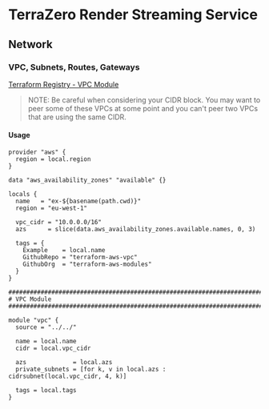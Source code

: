 # TerraZero Render Streaming Service

## Network

### VPC, Subnets, Routes, Gateways

[Terraform Registry - VPC Module](https://registry.terraform.io/modules/terraform-aws-modules/vpc/aws/latest)

> NOTE: Be careful when considering your CIDR block. You may want to peer some of these VPCs at some point and you can't peer two VPCs that are using the same CIDR.

#### Usage
```hcl
provider "aws" {
  region = local.region
}

data "aws_availability_zones" "available" {}

locals {
  name   = "ex-${basename(path.cwd)}"
  region = "eu-west-1"

  vpc_cidr = "10.0.0.0/16"
  azs      = slice(data.aws_availability_zones.available.names, 0, 3)

  tags = {
    Example    = local.name
    GithubRepo = "terraform-aws-vpc"
    GithubOrg  = "terraform-aws-modules"
  }
}

################################################################################
# VPC Module
################################################################################

module "vpc" {
  source = "../../"

  name = local.name
  cidr = local.vpc_cidr

  azs             = local.azs
  private_subnets = [for k, v in local.azs : cidrsubnet(local.vpc_cidr, 4, k)]

  tags = local.tags
}
```